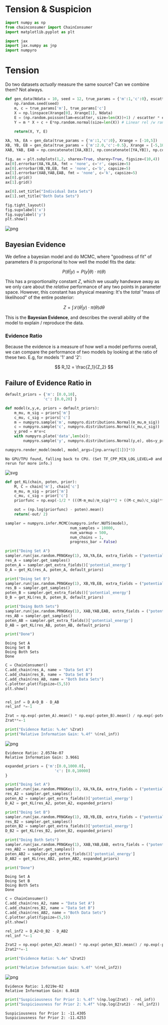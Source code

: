 # Tension & Suspicion


```python
import numpy as np
from chainconsumer import ChainConsumer
import matplotlib.pyplot as plt

import jax
import jax.numpy as jnp
import numpyro
```

# Tension
Do two datasets _actually_ measure the same source? Can we combine them? Not always.


```python
def gen_data(Ndata = 10, seed = 12, true_params = {'m':1,'c':0}, escatter=1, ebar = 1, Xrange= {-10,10}):
    np.random.seed(seed)
    m, c = true_params['m'], true_params['c']
    X = np.linspace(Xrange[0], Xrange[1], Ndata) 
    E = (np.random.poisson(lam=escatter, size=len(X))+1) / escatter * ebar + 0.01
    Y = m * X + c + E*np.random.normal(size=len(X)) # Linear rel /w random noise based on 'E'  
  
    return(X, Y, E) 

XA, YA, EA = gen_data(true_params = {'m':1,'c':0}, Xrange = [-10,5])
XB, YB, EB = gen_data(true_params = {'m':2.0,'c':-0.5}, Xrange = [-5,10])
XAB, YAB, EAB = np.concatenate([XA,XB]), np.concatenate([YA,YB]), np.concatenate([EA,EB])

fig, ax = plt.subplots(1,2, sharex=True, sharey=True, figsize=(10,4))
ax[0].errorbar(XA,YA,EA, fmt = 'none', c='r', capsize=5)
ax[0].errorbar(XB,YB,EB, fmt = 'none', c='b', capsize=5)
ax[1].errorbar(XAB,YAB,EAB, fmt = 'none', c='k', capsize=5)
ax[0].grid()
ax[1].grid()

ax[0].set_title("Individual Data Sets")
ax[1].set_title("Both Data Sets")

fig.tight_layout()
fig.supxlabel('x')
fig.supylabel('y')
plt.show()
```


    
![png](output_3_0.png)
    


## Bayesian Evidence 

We define a bayesian model and do MCMC, where "goodness of fit" of parameters $\theta$ is proporional to how well the model fits the data:

$$
P(\theta \vert y) \propto P(y \vert \theta) \cdot \pi(\theta)
$$

This has a proportionality constant $Z$, which we usually handwave away as we only care about the _relative_ performance of any two points in parameter space. However, this constant has physical meaning: It's the _total_ "mass of likelihood" of the entire posterior: 

$$
Z = \int \mathcal{L}(\theta \vert y)\cdot \pi(\theta) d\theta
$$

This is the **Bayesian Evidence**, and describes the overall ability of the model to explain / reproduce the data.

### Evidence Ratio

Because the evidence is a measure of how well a model performs overall, we can compare the performance of two models by looking at the ratio of these two. E.g, for models '1' and '2':

$$
R_12 = \frac{Z_1}{Z_2}
$$

## Failure of Evidence Ratio in 


```python
default_priors = {'m': [0.0,10],
                 'c': [0.0,20] }

def model(x,y,e, priors = default_priors):
    m_mu, m_sig = priors['m']
    c_mu, c_sig = priors['c']
    m = numpyro.sample('m', numpyro.distributions.Normal(m_mu,m_sig))
    c = numpyro.sample('c', numpyro.distributions.Normal(c_mu,c_sig))
    y_pred = m*x+c
    with numpyro.plate('data',len(x)):
        numpyro.sample('y', numpyro.distributions.Normal(y,e), obs=y_pred)

numpyro.render_model(model, model_args=[jnp.array([1])]*3)
```

    No GPU/TPU found, falling back to CPU. (Set TF_CPP_MIN_LOG_LEVEL=0 and rerun for more info.)





    
![svg](output_5_1.svg)
    




```python
def get_KL(chain, poten, prior):
    M, C = chain['m'], chain['c']
    m_mu, m_sig = prior['m']
    c_mu, c_sig = prior['c']
    priorfunc = np.exp(-1/2 * (((M-m_mu)/m_sig)**2 + ((M-c_mu)/c_sig)**2)) / (2*np.pi) / c_sig / m_sig

    out = (np.log(priorfunc) - poten).mean()
    return(-out/ 2)
```


```python
sampler = numpyro.infer.MCMC(numpyro.infer.NUTS(model),
                             num_samples = 10000,
                             num_warmup = 500,
                             num_chains = 1,
                             progress_bar = False)

print("Doing Set A")
sampler.run(jax.random.PRNGKey(1), XA,YA,EA, extra_fields = ("potential_energy",))
res_A = sampler.get_samples()
poten_A = sampler.get_extra_fields()['potential_energy']
D_A = get_KL(res_A, poten_A, default_priors)

print("Doing Set B")
sampler.run(jax.random.PRNGKey(1), XB,YB,EB, extra_fields = ("potential_energy",))
res_B = sampler.get_samples()
poten_B = sampler.get_extra_fields()['potential_energy']
D_B = get_KL(res_B, poten_B, default_priors)

print("Doing Both Sets")
sampler.run(jax.random.PRNGKey(1), XAB,YAB,EAB, extra_fields = ("potential_energy",))
res_AB = sampler.get_samples()
poten_AB = sampler.get_extra_fields()['potential_energy']
D_AB = get_KL(res_AB, poten_AB, default_priors)

print("Done")
```

    Doing Set A
    Doing Set B
    Doing Both Sets
    Done



```python
C = ChainConsumer()
C.add_chain(res_A, name = "Data Set A")
C.add_chain(res_B, name = "Data Set B")
C.add_chain(res_AB, name = "Both Data Sets")
C.plotter.plot(figsize=(5,5))
plt.show()


rel_inf = D_A+D_B - D_AB
rel_inf *=-1 

Zrat = np.exp(-poten_A).mean() * np.exp(-poten_B).mean() / np.exp(-poten_AB).mean()
Zrat**=-1

print("Evidence Ratio: %.4e" %Zrat)
print("Relative Information Gain: %.4f" %(rel_inf))
```


    
![png](output_8_0.png)
    


    Evidence Ratio: 2.0574e-07
    Relative Information Gain: 3.9661



```python
expanded_priors = {'m':[0.0,1000.0],
                      'c': [0.0,10000] 
}

print("Doing Set A")
sampler.run(jax.random.PRNGKey(1), XA,YA,EA, extra_fields = ("potential_energy",), priors=expanded_priors)
res_A2 = sampler.get_samples()
poten_A2 = sampler.get_extra_fields()['potential_energy']
D_A2 = get_KL(res_A2, poten_A2, expanded_priors)

print("Doing Set B")
sampler.run(jax.random.PRNGKey(1), XB,YB,EB, extra_fields = ("potential_energy",), priors=expanded_priors)
res_B2 = sampler.get_samples()
poten_B2 = sampler.get_extra_fields()['potential_energy']
D_B2 = get_KL(res_B2, poten_B2, expanded_priors)

print("Doing Both Sets")
sampler.run(jax.random.PRNGKey(1), XAB,YAB,EAB, extra_fields = ("potential_energy",), priors=expanded_priors)
res_AB2 = sampler.get_samples()
poten_AB2 = sampler.get_extra_fields()['potential_energy']
D_AB2 = get_KL(res_AB2, poten_AB2, expanded_priors)

print("Done")
```

    Doing Set A
    Doing Set B
    Doing Both Sets
    Done



```python
C = ChainConsumer()
C.add_chain(res_A2, name = "Data Set A")
C.add_chain(res_B2, name = "Data Set B")
C.add_chain(res_AB2, name = "Both Data Sets")
C.plotter.plot(figsize=(5,5))
plt.show()

rel_inf2 = D_A2+D_B2 - D_AB2
rel_inf *=-1 

Zrat2 = np.exp(-poten_A2).mean() * np.exp(-poten_B2).mean() / np.exp(-poten_AB2).mean()
Zrat2**=-1

print("Evidence Ratio: %.4e" %Zrat2)

print("Relative Information Gain: %.4f" %(rel_inf2))

```


    
![png](output_10_0.png)
    


    Evidence Ratio: 1.0219e-02
    Relative Information Gain: 6.8418



```python
print("Suspiciousness for Prior 1: %.4f" %(np.log(Zrat) - rel_inf))
print("Suspiciousness for Prior 2: %.4f" %(np.log(Zrat2) - rel_inf2))
```

    Suspiciousness for Prior 1: -11.4305
    Suspiciousness for Prior 2: -11.4253

